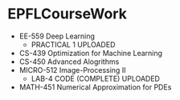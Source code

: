 # EPFLCourseWork

- EE-559 Deep Learning
	- PRACTICAL 1 UPLOADED
- CS-439 Optimization for Machine Learning
- CS-450 Advanced Alogrithms
- MICRO-512 Image-Processing II
	- LAB-4 CODE (COMPLETE) UPLOADED
- MATH-451 Numerical Approximation for PDEs